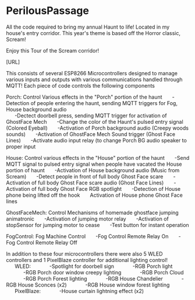 # PerilousPassage
All the code required to bring my annual Haunt to life! Located in my house's entry corridor. This year's theme is based off the Horror classic, Scream!

Enjoy this Tour of the Scream corridor!

[URL]


This consists of several ESP8266 Microcontrollers designed to manage various inputs and outputs with various communications handled through MQTT!
Each piece of code controls the following components

Porch: Control Various effects in the "Porch" portion of the haunt
    &nbsp;&nbsp;&nbsp;&nbsp;&nbsp;&nbsp;-Detection of people entering the haunt, sending MQTT triggers for Fog, House background audio<br>
    &nbsp;&nbsp;&nbsp;&nbsp;&nbsp;&nbsp;-Dectect doorbell press, sending MQTT trigger for activation of GhostFace Mech
    &nbsp;&nbsp;&nbsp;&nbsp;&nbsp;&nbsp;-Change the color of the Haunt's pulsed entry signal (Colored Eyeball)
    &nbsp;&nbsp;&nbsp;&nbsp;&nbsp;&nbsp;-Activation of Porch background audio (Creepy woods sounds)
    &nbsp;&nbsp;&nbsp;&nbsp;&nbsp;&nbsp;-Activation of GhostFace Mech Sound trigger (Ghost Face Lines)
    &nbsp;&nbsp;&nbsp;&nbsp;&nbsp;&nbsp;-Activate audio input relay (to change Porch BG audio speaker to proper input

House: Control various effects in the "House" portion of the haunt
    &nbsp;&nbsp;&nbsp;&nbsp;&nbsp;&nbsp;-Send MQTT signal to pulsed entry signal when people have vacated the House portion of haunt
    &nbsp;&nbsp;&nbsp;&nbsp;&nbsp;&nbsp;-Activation of House background audio (Music from Scream)
    &nbsp;&nbsp;&nbsp;&nbsp;&nbsp;&nbsp;-Detect people in front of full body Ghost Face scare
    &nbsp;&nbsp;&nbsp;&nbsp;&nbsp;&nbsp;-Activation of full body Ghost Face scare audio (Ghost Face Lines)
    &nbsp;&nbsp;&nbsp;&nbsp;&nbsp;&nbsp;-Activation of full body Ghost Face RGB spotlight
    &nbsp;&nbsp;&nbsp;&nbsp;&nbsp;&nbsp;-Detection of House phone being lifted off the hook
    &nbsp;&nbsp;&nbsp;&nbsp;&nbsp;&nbsp;Activation of House phone Ghost Face lines

GhostFaceMech: Control Mechanisms of homemade ghostface jumping animatronic
    &nbsp;&nbsp;&nbsp;&nbsp;&nbsp;&nbsp;-Activation of jumping motor relay
    &nbsp;&nbsp;&nbsp;&nbsp;&nbsp;&nbsp;-Activation of stopSensor for jumping motor to cease
    &nbsp;&nbsp;&nbsp;&nbsp;&nbsp;&nbsp;-Test button for instant operation
  
FogControl: Fog Machine Control
    &nbsp;&nbsp;&nbsp;&nbsp;&nbsp;&nbsp;-Fog Control Remote Relay On
    &nbsp;&nbsp;&nbsp;&nbsp;&nbsp;&nbsp;-Fog Control Remote Relay Off

In addition to these four microcontrollers there were also 5 WLED controllers and 1 PixelBlaze controller
for additional lighting control!
    &nbsp;&nbsp;&nbsp;&nbsp;&nbsp;&nbsp;WLED:
        &nbsp;&nbsp;&nbsp;&nbsp;&nbsp;&nbsp;&nbsp;&nbsp;&nbsp;&nbsp;&nbsp;&nbsp;-Spotlight for doorbell sign
        &nbsp;&nbsp;&nbsp;&nbsp;&nbsp;&nbsp;&nbsp;&nbsp;&nbsp;&nbsp;&nbsp;&nbsp;-RGB Porch light 
        &nbsp;&nbsp;&nbsp;&nbsp;&nbsp;&nbsp;&nbsp;&nbsp;&nbsp;&nbsp;&nbsp;&nbsp;-RGB Porch door window creepy lighting
        &nbsp;&nbsp;&nbsp;&nbsp;&nbsp;&nbsp;&nbsp;&nbsp;&nbsp;&nbsp;&nbsp;&nbsp;-RGB Porch Cloud 
        &nbsp;&nbsp;&nbsp;&nbsp;&nbsp;&nbsp;&nbsp;&nbsp;&nbsp;&nbsp;&nbsp;&nbsp;-RGB Porch Forest lighting
        &nbsp;&nbsp;&nbsp;&nbsp;&nbsp;&nbsp;&nbsp;&nbsp;&nbsp;&nbsp;&nbsp;&nbsp;-RGB House Chandelier
        &nbsp;&nbsp;&nbsp;&nbsp;&nbsp;&nbsp;&nbsp;&nbsp;&nbsp;&nbsp;&nbsp;&nbsp;-RGB House Sconces (x2)
        &nbsp;&nbsp;&nbsp;&nbsp;&nbsp;&nbsp;&nbsp;&nbsp;&nbsp;&nbsp;&nbsp;&nbsp;-RGB House window forest lighting
    &nbsp;&nbsp;&nbsp;&nbsp;&nbsp;&nbsp;PixelBlaze:
        &nbsp;&nbsp;&nbsp;&nbsp;&nbsp;&nbsp;&nbsp;&nbsp;&nbsp;&nbsp;&nbsp;&nbsp;-House curtain lightning effect (x2)
